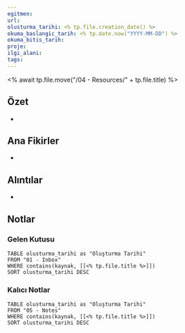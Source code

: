 ```yaml
---
egitmen:
url:
olusturma_tarihi: <% tp.file.creation_date() %>
okuma_baslangic_tarih: <% tp.date.now("YYYY-MM-DD") %>
okuma_bitis_tarih:
proje:
ilgi_alani:
tags:
---
```

<% await tp.file.move("/04 - Resources/" + tp.file.title) %>
## Özet
- 
## Ana Fikirler
- 
## Alıntılar
- 
## Notlar
### Gelen Kutusu
```dataview
TABLE olusturma_tarihi as "Oluşturma Tarihi"
FROM "01 - Inbox"
WHERE contains(kaynak, [[<% tp.file.title %>]])
SORT olusturma_tarihi DESC
```
### Kalıcı Notlar
```dataview
TABLE olusturma_tarihi as "Oluşturma Tarihi"
FROM "05 - Notes"
WHERE contains(kaynak, [[<% tp.file.title %>]])
SORT olusturma_tarihi DESC
```